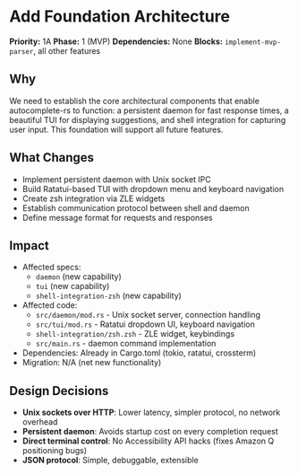 # Add Foundation Architecture

**Priority:** 1A **Phase:** 1 (MVP) **Dependencies:** None **Blocks:**
`implement-mvp-parser`, all other features

## Why

We need to establish the core architectural components that enable
autocomplete-rs to function: a persistent daemon for fast response times, a
beautiful TUI for displaying suggestions, and shell integration for capturing
user input. This foundation will support all future features.

## What Changes

- Implement persistent daemon with Unix socket IPC
- Build Ratatui-based TUI with dropdown menu and keyboard navigation
- Create zsh integration via ZLE widgets
- Establish communication protocol between shell and daemon
- Define message format for requests and responses

## Impact

- Affected specs:
  - `daemon` (new capability)
  - `tui` (new capability)
  - `shell-integration-zsh` (new capability)
- Affected code:
  - `src/daemon/mod.rs` - Unix socket server, connection handling
  - `src/tui/mod.rs` - Ratatui dropdown UI, keyboard navigation
  - `shell-integration/zsh.zsh` - ZLE widget, keybindings
  - `src/main.rs` - daemon command implementation
- Dependencies: Already in Cargo.toml (tokio, ratatui, crossterm)
- Migration: N/A (net new functionality)

## Design Decisions

- **Unix sockets over HTTP**: Lower latency, simpler protocol, no network
  overhead
- **Persistent daemon**: Avoids startup cost on every completion request
- **Direct terminal control**: No Accessibility API hacks (fixes Amazon Q
  positioning bugs)
- **JSON protocol**: Simple, debuggable, extensible
